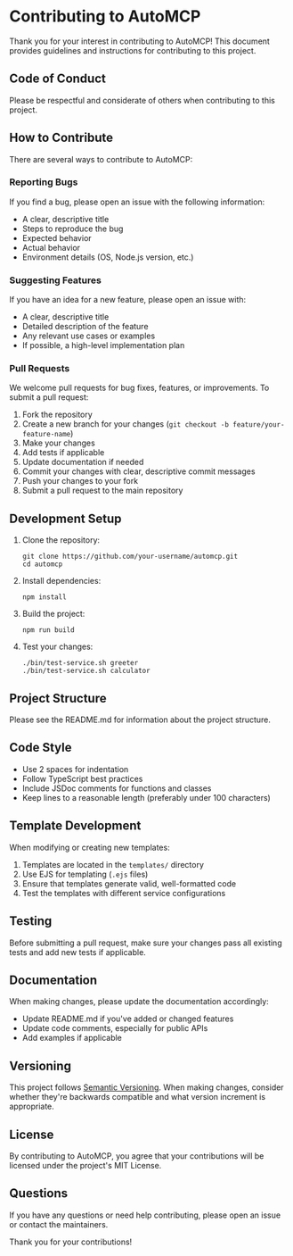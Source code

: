 # Contributing to AutoMCP

Thank you for your interest in contributing to AutoMCP! This document provides guidelines and instructions for contributing to this project.

## Code of Conduct

Please be respectful and considerate of others when contributing to this project.

## How to Contribute

There are several ways to contribute to AutoMCP:

### Reporting Bugs

If you find a bug, please open an issue with the following information:

- A clear, descriptive title
- Steps to reproduce the bug
- Expected behavior
- Actual behavior
- Environment details (OS, Node.js version, etc.)

### Suggesting Features

If you have an idea for a new feature, please open an issue with:

- A clear, descriptive title
- Detailed description of the feature
- Any relevant use cases or examples
- If possible, a high-level implementation plan

### Pull Requests

We welcome pull requests for bug fixes, features, or improvements. To submit a pull request:

1. Fork the repository
2. Create a new branch for your changes (`git checkout -b feature/your-feature-name`)
3. Make your changes
4. Add tests if applicable
5. Update documentation if needed
6. Commit your changes with clear, descriptive commit messages
7. Push your changes to your fork
8. Submit a pull request to the main repository

## Development Setup

1. Clone the repository:

   ```
   git clone https://github.com/your-username/automcp.git
   cd automcp
   ```

2. Install dependencies:

   ```
   npm install
   ```

3. Build the project:

   ```
   npm run build
   ```

4. Test your changes:
   ```
   ./bin/test-service.sh greeter
   ./bin/test-service.sh calculator
   ```

## Project Structure

Please see the README.md for information about the project structure.

## Code Style

- Use 2 spaces for indentation
- Follow TypeScript best practices
- Include JSDoc comments for functions and classes
- Keep lines to a reasonable length (preferably under 100 characters)

## Template Development

When modifying or creating new templates:

1. Templates are located in the `templates/` directory
2. Use EJS for templating (`.ejs` files)
3. Ensure that templates generate valid, well-formatted code
4. Test the templates with different service configurations

## Testing

Before submitting a pull request, make sure your changes pass all existing tests and add new tests if applicable.

## Documentation

When making changes, please update the documentation accordingly:

- Update README.md if you've added or changed features
- Update code comments, especially for public APIs
- Add examples if applicable

## Versioning

This project follows [Semantic Versioning](https://semver.org/). When making changes, consider whether they're backwards compatible and what version increment is appropriate.

## License

By contributing to AutoMCP, you agree that your contributions will be licensed under the project's MIT License.

## Questions

If you have any questions or need help contributing, please open an issue or contact the maintainers.

Thank you for your contributions!

